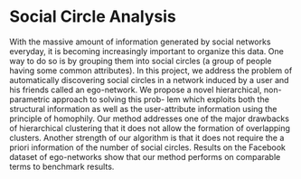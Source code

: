 # Social Circle Analysis

With the massive amount of information generated by social networks everyday,
it is becoming increasingly important to organize this data. One way to do so
is by grouping them into social circles (a group of people having some common
attributes). In this project, we address the problem of automatically discovering
social circles in a network induced by a user and his friends called an ego-network.
We propose a novel hierarchical, non-parametric approach to solving this prob-
lem which exploits both the structural information as well as the user-attribute
information using the principle of homophily. Our method addresses one of the
major drawbacks of hierarchical clustering that it does not allow the formation of
overlapping clusters. Another strength of our algorithm is that it does not require
the a priori information of the number of social circles. Results on the Facebook
dataset of ego-networks show that our method performs on comparable terms to
benchmark results.

